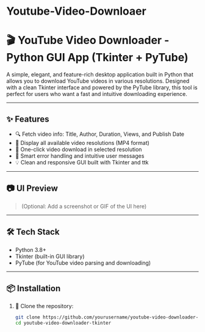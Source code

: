 # Youtube-Video-Downloaer

# 🎬 YouTube Video Downloader - Python GUI App (Tkinter + PyTube)

A simple, elegant, and feature-rich desktop application built in Python that allows you to download YouTube videos in various resolutions. Designed with a clean Tkinter interface and powered by the PyTube library, this tool is perfect for users who want a fast and intuitive downloading experience.

---

## ✨ Features

- 🔍 Fetch video info: Title, Author, Duration, Views, and Publish Date
- 🎥 Display all available video resolutions (MP4 format)
- 🎯 One-click video download in selected resolution
- 🧠 Smart error handling and intuitive user messages
- 💡 Clean and responsive GUI built with Tkinter and ttk

---

## 📷 UI Preview

> (Optional: Add a screenshot or GIF of the UI here)

---

## 🛠️ Tech Stack

- Python 3.8+
- Tkinter (built-in GUI library)
- PyTube (for YouTube video parsing and downloading)

---

## 📦 Installation

1. 🔽 Clone the repository:
   ```bash
   git clone https://github.com/yourusername/youtube-video-downloader-tkinter.git
   cd youtube-video-downloader-tkinter
